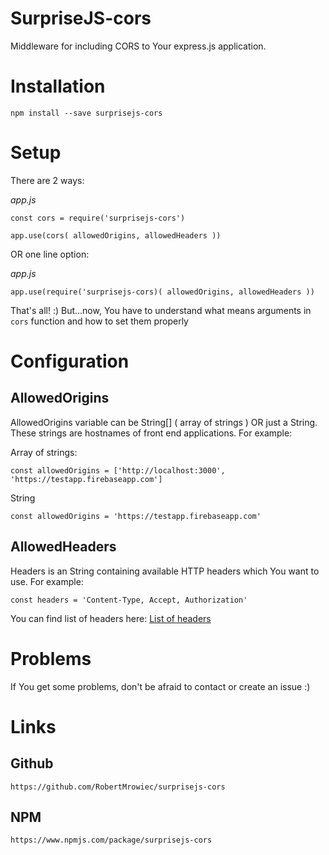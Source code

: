 # SurpriseJS-cors
Middleware for including CORS to Your express.js application.

# Installation
```
npm install --save surprisejs-cors
```

# Setup
There are 2 ways: 

_app.js_
```
const cors = require('surprisejs-cors')

app.use(cors( allowedOrigins, allowedHeaders ))
```

OR one line option:

_app.js_

```
app.use(require('surprisejs-cors)( allowedOrigins, allowedHeaders ))
```

That's all! :) But...now, You have to understand what means arguments in `cors` function and how to set them properly

# Configuration

## AllowedOrigins
AllowedOrigins variable can be String[] ( array of strings ) OR just a String. These strings are hostnames of front end applications. For example:

Array of strings:
```
const allowedOrigins = ['http://localhost:3000', 'https://testapp.firebaseapp.com']
```

String
```
const allowedOrigins = 'https://testapp.firebaseapp.com'
```

## AllowedHeaders
Headers is an String containing available HTTP headers which You want to use.
For example:

```
const headers = 'Content-Type, Accept, Authorization'
```

You can find list of headers here: [List of headers](https://developer.mozilla.org/en-US/docs/Web/HTTP/Headers/Access-Control-Allow-Headers)

# Problems 
If You get some problems, don't be afraid to contact or create an issue :)

# Links

## Github
	https://github.com/RobertMrowiec/surprisejs-cors

## NPM
	https://www.npmjs.com/package/surprisejs-cors
